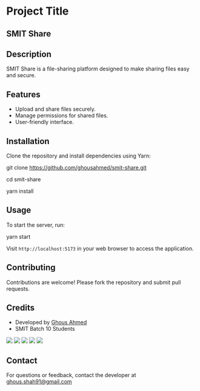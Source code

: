 # Project Title

## SMIT Share

## Description

SMIT Share is a file-sharing platform designed to make sharing files easy and secure.

## Features

- Upload and share files securely.
- Manage permissions for shared files.
- User-friendly interface.

## Installation

Clone the repository and install dependencies using Yarn:

git clone https://github.com/ghousahmed/smit-share.git

cd smit-share

yarn install

## Usage

To start the server, run:

yarn start


Visit `http://localhost:5173` in your web browser to access the application.

## Contributing

Contributions are welcome! Please fork the repository and submit pull requests.


## Credits

- Developed by [Ghous Ahmed](https://github.com/ghousahmed) 
- SMIT Batch 10 Students


![](https://avatars.githubusercontent.com/u/133387058?s=96&v=4)
![](https://avatars.githubusercontent.com/u/65035530?s=96&v=4)
![](https://avatars.githubusercontent.com/u/125426009?s=96&v=4)
![](https://avatars.githubusercontent.com/u/122649540?s=96&v=4)
![](https://avatars.githubusercontent.com/u/135801514?s=96&v=4)



## Contact

For questions or feedback, contact the developer at ghous.shah91@gmail.com
